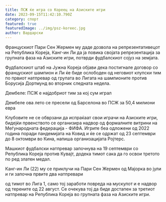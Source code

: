 ```yaml
---
title: ПСЖ ќе игра со Кореец на Азиските игри
date: 2023-09-15T11:42:10.790Z
category: спорт
featured: true
featuredImage: ../img/psz-koreec.jpg
author: Вардарски
---
```

Францускиот Пари Сен Жермен му даде дозвола на репрезентативецот на Република Кореја, Канг-ин Ли да ја повика својата репрезентација за групната фаза на Азиските игри, потврди фудбалскиот сојуз на земјата.

Фудбалскиот штаб на Јужна Кореја објави дека постигнале договор со францускиот шампион и Ли ќе биде ослободен од неговиот клупски тим по првиот натпревар од групата во Лигата на шампионите против Борусија Дортмунд во вторник следната недела.

Дембеле: ПСЖ е најдобриот тим за кој сум играл

Дембеле ова лето се пресели од Барселона во ПСЖ за 50,4 милиони евра

Клубовите не се обврзани да испраќаат свои играчи на Азиските игри, бидејќи првенството се организира надвор од формалните витрини на Меѓународната федерација - ФИФА. Игрите беа одложени од 2022 година поради пандемијата на Ковид и ќе се одржат од 23 септември до 8 октомври во Кина, напиша организацијата Ројтерс.

Машкиот фудбалски натпревар започнува на 19 септември со Република Кореја против Кувајт, додека тимот сака да го освои третото по ред златен медал.

Канг-ин Ли (22) му се приклучи на Пари Сен Жермен од Мајорка во јули и ги започна првите два натпревари

од тимот во Лига 1, само тој заработи повреда на мускулот и е надвор од терените од 22 август. Се очекува тој да биде достапен за третиот натпревар на Република Кореја во групната фаза на Азиските игри.